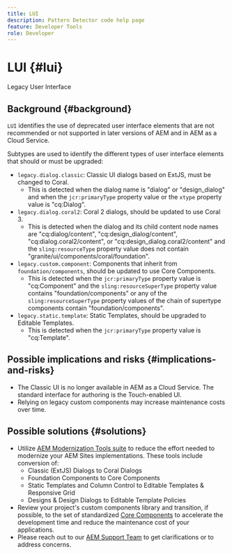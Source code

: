 ```yaml
---
title: LUI
description: Pattern Detector code help page
feature: Developer Tools
role: Developer
---
```


# LUI {#lui}

Legacy User Interface

## Background {#background}

`LUI` identifies the use of deprecated user interface elements that are not recommended or not supported in later versions of AEM and in AEM as a Cloud Service.

Subtypes are used to identify the different types of user interface elements that should or must be upgraded:

* `legacy.dialog.classic`: Classic UI dialogs based on ExtJS, must be changed to Coral.
  * This is detected when the dialog name is "dialog" or "design_dialog" and when
  the `jcr:primaryType` property value or the `xtype` property value is "cq:Dialog".
* `legacy.dialog.coral2`: Coral 2 dialogs, should be updated to use Coral 3.
  * This is detected when the dialog and its child content node names are "cq:dialog/content",
  "cq:design_dialog/content", "cq:dialog.coral2/content", or "cq:design_dialog.coral2/content"
  and the `sling:resourceType` property value does not contain
  "granite/ui/components/coral/foundation".
* `legacy.custom.component`: Components that inherit from `foundation/components`, should be updated to use Core Components.
  * This is detected when the `jcr:primaryType` property value is "cq:Component" and the
  `sling:resourceSuperType` property value contains "foundation/components" or any of the
  `sling:resourceSuperType` property values of the chain of supertype components contain
  "foundation/components".
* `legacy.static.template`: Static Templates, should be upgraded to Editable Templates.
  * This is detected when the `jcr:primaryType` property value is "cq:Template".

## Possible implications and risks {#implications-and-risks}

* The Classic UI is no longer available in AEM as a Cloud Service. The standard interface for authoring is the Touch-enabled UI.
* Relying on legacy custom components may increase maintenance costs over time.

## Possible solutions {#solutions}

* Utilize [AEM Modernization Tools suite](https://opensource.adobe.com/aem-modernize-tools/) to reduce the effort needed to modernize your AEM Sites implementations. These tools include conversion of:
  * Classic (ExtJS) Dialogs to Coral Dialogs
  * Foundation Components to Core Components
  * Static Templates and Column Control to Editable Templates & Responsive Grid
  * Designs & Design Dialogs to Editable Template Policies
* Review your project's custom components library and transition, if possible, to the set of standardized [Core Components](https://experienceleague.adobe.com/docs/experience-manager-core-components/using/introduction.html) to accelerate the development time and reduce the maintenance cost of your applications.
* Please reach out to our [AEM Support Team](https://helpx.adobe.com/enterprise/using/support-for-experience-cloud.html) to get clarifications or to address concerns.
